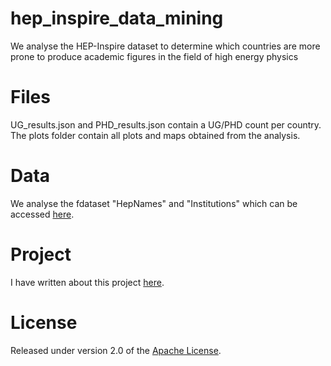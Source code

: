 # hep_inspire_data_mining
We analyse the HEP-Inspire dataset to determine which countries are more prone to produce academic figures in the field of high energy physics

# Files
UG_results.json and PHD_results.json contain a UG/PHD count per country. The plots folder contain all plots and maps obtained from the analysis.

# Data
We analyse the fdataset "HepNames" and "Institutions" which can be accessed [here].

# Project
I have written about this project [here].

# License
Released under version 2.0 of the [Apache License].

[Apache license]: http://www.apache.org/licenses/LICENSE-2.0
[here]: http://inspirehep.net/dumps/inspire-dump.html
[here]: https://medium.com/@ugo.bertello
